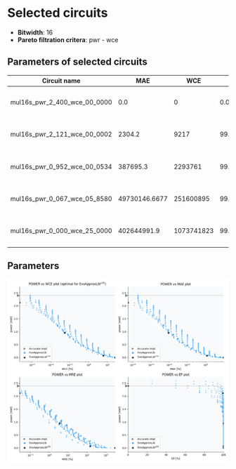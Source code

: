 
Selected circuits
===================
 - **Bitwidth**: 16
 - **Pareto filtration critera**: pwr - wce


Parameters of selected circuits
----------------------------

| Circuit name | MAE | WCE | EP | MRE | Download |
| --- |  --- | --- | --- | --- | --- | 
| mul16s_pwr_2_400_wce_00_0000 | 0.0 | 0 | 0.0 | 0.0 |  [Verilog generic](mul16s_pwr_2_400_wce_00_0000_gen.v) [Verilog PDK45](mul16s_pwr_2_400_wce_00_0000_pdk45.v)  [C](mul16s_pwr_2_400_wce_00_0000.c) |
| mul16s_pwr_2_121_wce_00_0002 | 2304.2 | 9217 | 99.4140625 | 0.0265686136 |  [Verilog generic](mul16s_pwr_2_121_wce_00_0002_gen.v) [Verilog PDK45](mul16s_pwr_2_121_wce_00_0002_pdk45.v)  [C](mul16s_pwr_2_121_wce_00_0002.c) |
| mul16s_pwr_0_952_wce_00_0534 | 387695.3 | 2293761 | 99.9927997589 | 3.4834626759 |  [Verilog generic](mul16s_pwr_0_952_wce_00_0534_gen.v) [Verilog PDK45](mul16s_pwr_0_952_wce_00_0534_pdk45.v)  [C](mul16s_pwr_0_952_wce_00_0534.c) |
| mul16s_pwr_0_067_wce_05_8580 | 49730146.6677 | 251600895 | 99.9969430268 | 146.845776774 |  [Verilog generic](mul16s_pwr_0_067_wce_05_8580_gen.v) [Verilog PDK45](mul16s_pwr_0_067_wce_05_8580_pdk45.v)  [C](mul16s_pwr_0_067_wce_05_8580.c) |
| mul16s_pwr_0_000_wce_25_0000 | 402644991.9 | 1073741823 | 99.9969482422 | 3061.04794552 |  [Verilog generic](mul16s_pwr_0_000_wce_25_0000_gen.v) [Verilog PDK45](mul16s_pwr_0_000_wce_25_0000_pdk45.v)  [C](mul16s_pwr_0_000_wce_25_0000.c) |
    
Parameters
--------------
![Parameters figure](fig.png)
             